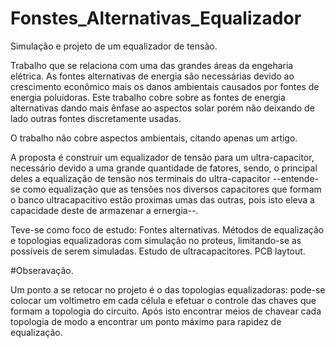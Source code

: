 # Fonstes_Alternativas_Equalizador
Simulação e projeto de um equalizador de tensão.

Trabalho que se relaciona com uma das grandes áreas da engeharia elétrica. As fontes alternativas de energia são necessárias devido ao crescimento econômico mais os danos ambientais causados por fontes de energia poluidoras. Este trabalho cobre sobre as fontes de energia alternativas dando mais ênfase ao aspectos solar porém não deixando de lado outras fontes discretamente usadas.

O trabalho não cobre aspectos ambientais, citando apenas um artigo.

A proposta é construir um equalizador de tensão para um ultra-capacitor, necessário devido a uma grande quantidade de fatores, sendo, o principal deles a equalização de tensão nos terminais do ultra-capacitor --entende-se como equalização que as tensões nos diversos capacitores que formam o banco ultracapacitivo estão proximas umas das outras, pois isto eleva a capacidade deste de armazenar a ernergia--.

Teve-se como foco de estudo:
Fontes alternativas.
Métodos de equalização e topologias equalizadoras com simulação no proteus, limitando-se as possíveis de serem simuladas.
Estudo de ultracapacitores.
PCB laytout.

#Obseravação.

Um ponto a se retocar no projeto é o das topologias equalizadoras: pode-se colocar um voltimetro em cada célula e efetuar o controle das chaves que formam a topologia do circuito. Após isto encontrar meios de chavear cada topologia de modo a encontrar um ponto máximo para rapidez de equalização.
